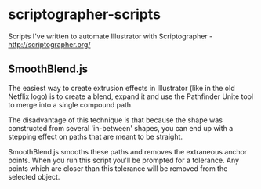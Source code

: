 # scriptographer-scripts

Scripts I've written to automate Illustrator with Scriptographer - http://scriptographer.org/

## SmoothBlend.js

The easiest way to create extrusion effects in Illustrator (like in the old Netflix logo) is to create a blend, expand it and use the Pathfinder Unite tool to merge into a single compound path.

The disadvantage of this technique is that because the shape was constructed from several 'in-between' shapes, you can end up with a stepping effect on paths that are meant to be straight.

SmoothBlend.js smooths these paths and removes the extraneous anchor points. When you run this script you'll be prompted for a tolerance. Any points which are closer than this tolerance will be removed from the selected object.

